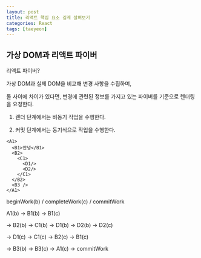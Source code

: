 ```yaml
---
layout: post
title: 리액트 핵심 요소 깊게 살펴보기
categories: React
tags: [taeyeon]
---
```


## 가상 DOM과 리액트 파이버

리액트 파이버?

가상 DOM과 실제 DOM을 비교해 변경 사항을 수집하며, 

둘 사이에 차이가 있다면, 변경에 관련된 정보를 가지고 있는 파이버를 기준으로 렌더링을 요청한다.

1. 렌더 단계에서는 비동기 작업을 수행한다.

2. 커밋 단계에서는 동기식으로 작업을 수행한다.

```1=파이버의 작업 순서
<A1>
  <B1>안녕</B1>
  <B2>
    <C1>
      <D1/>
      <D2/>
    </C1>
  </B2>
  <B3 />
</A1>
```
beginWork(b) / completeWork(c) / commitWork

A1(b) -> B1(b) -> B1(c) 

-> B2(b) -> C1(b) -> D1(b) -> D2(b) -> D2(c)

-> D1(c) -> C1(c) -> B2(c) -> B1(c)

-> B3(b) -> B3(c) -> A1(c) -> commitWork

